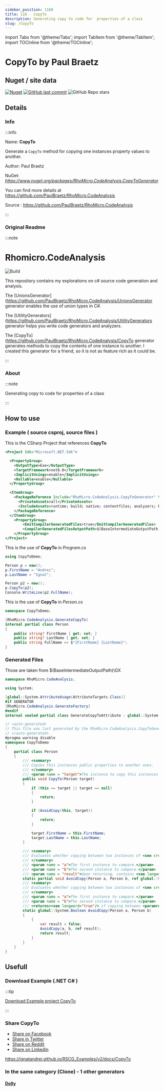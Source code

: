 ```yaml
---
sidebar_position: 1160
title: 116 - CopyTo
description: Generating copy to code for  properties of a class
slug: /CopyTo
---
```

import Tabs from '@theme/Tabs';
import TabItem from '@theme/TabItem';
import TOCInline from '@theme/TOCInline';

# CopyTo  by Paul Braetz


<TOCInline toc={toc}  />

## Nuget / site data
[![Nuget](https://img.shields.io/nuget/dt/RhoMicro.CodeAnalysis.CopyToGenerator?label=RhoMicro.CodeAnalysis.CopyToGenerator)](https://www.nuget.org/packages/RhoMicro.CodeAnalysis.CopyToGenerator)
[![GitHub last commit](https://img.shields.io/github/last-commit/PaulBraetz/RhoMicro.CodeAnalysis?label=updated)](https://github.com/PaulBraetz/RhoMicro.CodeAnalysis)
![GitHub Repo stars](https://img.shields.io/github/stars/PaulBraetz/RhoMicro.CodeAnalysis?style=social)

## Details

### Info
:::info

Name: **CopyTo**

Generate a `CopyTo` method for copying one instances property values to another.

Author: Paul Braetz

NuGet: 
*https://www.nuget.org/packages/RhoMicro.CodeAnalysis.CopyToGenerator*   


You can find more details at https://github.com/PaulBraetz/RhoMicro.CodeAnalysis

Source : https://github.com/PaulBraetz/RhoMicro.CodeAnalysis

:::

### Original Readme
:::note

# Rhomicro.CodeAnalysis

![Build](https://github.com/PaulBraetz/RhoMicro.CodeAnalysis/actions/workflows/buildPublish.yml/badge.svg)

This repository contains my explorations on c# source code generation and analysis.

The [UnionsGenerator](https://github.com/PaulBraetz/RhoMicro.CodeAnalysis/UnionsGenerator generator enables the use of union types in C#.

The [UtilityGenerators](https://github.com/PaulBraetz/RhoMicro.CodeAnalysis/UtilityGenerators generator helps you write code generators and analyzers.

The [CopyTo](https://github.com/PaulBraetz/RhoMicro.CodeAnalysis/CopyTo generator generates methods to copy the contents of one instance to another. I created this generator for a friend, so it is not as feature rich as it could be.


:::

### About
:::note

Generating copy to code for  properties of a class


:::

## How to use

### Example ( source csproj, source files )

<Tabs>

<TabItem value="csproj" label="CSharp Project">

This is the CSharp Project that references **CopyTo**
```xml showLineNumbers {11}
<Project Sdk="Microsoft.NET.Sdk">

  <PropertyGroup>
    <OutputType>Exe</OutputType>
    <TargetFramework>net8.0</TargetFramework>
    <ImplicitUsings>enable</ImplicitUsings>
    <Nullable>enable</Nullable>
  </PropertyGroup>

  <ItemGroup>
    <PackageReference Include="RhoMicro.CodeAnalysis.CopyToGenerator" Version="14.0.2">
      <PrivateAssets>all</PrivateAssets>
      <IncludeAssets>runtime; build; native; contentfiles; analyzers; buildtransitive</IncludeAssets>
    </PackageReference>
  </ItemGroup>
	<PropertyGroup>
		<EmitCompilerGeneratedFiles>true</EmitCompilerGeneratedFiles>
		<CompilerGeneratedFilesOutputPath>$(BaseIntermediateOutputPath)\GX</CompilerGeneratedFilesOutputPath>
	</PropertyGroup>
</Project>

```

</TabItem>

  <TabItem value="D:\gth\RSCG_Examples\v2\rscg_examples\CopyTo\src\CopyToDemo\Program.cs" label="Program.cs" >

  This is the use of **CopyTo** in *Program.cs*

```csharp showLineNumbers 
using CopyToDemo;

Person p = new();
p.FirstName = "Andrei";
p.LastName = "Ignat";

Person p2 = new();
p.CopyTo(p2);
Console.WriteLine(p2.FullName); 
```
  </TabItem>

  <TabItem value="D:\gth\RSCG_Examples\v2\rscg_examples\CopyTo\src\CopyToDemo\Person.cs" label="Person.cs" >

  This is the use of **CopyTo** in *Person.cs*

```csharp showLineNumbers 
namespace CopyToDemo;

[RhoMicro.CodeAnalysis.GenerateCopyTo]
internal partial class Person
{
    public string? FirstName { get; set; }
    public string? LastName { get; set; }
    public string FullName => $"{FirstName} {LastName}";
}

```
  </TabItem>

</Tabs>

### Generated Files

Those are taken from $(BaseIntermediateOutputPath)\GX

<Tabs>


<TabItem value="D:\gth\RSCG_Examples\v2\rscg_examples\CopyTo\src\CopyToDemo\obj\GX\RhoMicro.CodeAnalysis.CopyToGenerator.14.0.2\RhoMicro.CodeAnalysis.CopyToGenerator.CopyToGenerator\GenerateCopyToAttribute.g.cs" label="GenerateCopyToAttribute.g.cs" >


```csharp showLineNumbers 
namespace RhoMicro.CodeAnalysis;

using System;

[global::System.AttributeUsage(AttributeTargets.Class)]
#if GENERATOR
[RhoMicro.CodeAnalysis.GenerateFactory]
#endif
internal sealed partial class GenerateCopyToAttribute : global::System.Attribute { }
```

  </TabItem>


<TabItem value="D:\gth\RSCG_Examples\v2\rscg_examples\CopyTo\src\CopyToDemo\obj\GX\RhoMicro.CodeAnalysis.CopyToGenerator.14.0.2\RhoMicro.CodeAnalysis.CopyToGenerator.CopyToGenerator\Person.g.cs" label="Person.g.cs" >


```csharp showLineNumbers 
// <auto-generated>
// This file was last generated by the RhoMicro.CodeAnalysis.CopyToGenerator on 9/22/2024 9:48:06 PM +03:00
// </auto-generated>
#pragma warning disable
namespace CopyToDemo
{
	partial class Person
	{
		/// <summary>
		/// Copies this instances public properties to another ones.
		/// </summary>
		/// <param name = "target">The instance to copy this instances properties' values to.</param>
		public void CopyTo(Person target)
		{
			if (this == target || target == null)
			{
				return;
			}

			if (AvoidCopy(this, target))
			{
				return;
			}

			target.FirstName = this.FirstName;
			target.LastName = this.LastName;
		}

		/// <summary>
		/// Evaluates whether copying between two instances of <see cref = "Person"/> should be avoided due to equivalence. This can help avoid unnecessary copying or infinite copying in nested recursive relationships.
		/// </summary>
		/// <param name = "a">The first instance to compare.</param>
		/// <param name = "b">The second instance to compare.</param>
		/// <param name = "result">Upon returning, contains <see langword="true"/> if copying between <paramref name = "a"/> and <paramref name = "b"/> should be avoided; otherwise, <see langword="false"/>.</param>
		static partial void AvoidCopy(Person a, Person b, ref global::System.Boolean result);
		/// <summary>
		/// Evaluates whether copying between two instances of <see cref = "Person"/> should be avoided due to equivalence. This can help avoid unnecessary copying or infinite copying in nested recursive relationships.
		/// </summary>
		/// <param name = "a">The first instance to compare.</param>
		/// <param name = "b">The second instance to compare.</param>
		/// <returns><see langword="true"/> if copying between <paramref name = "a"/> and <paramref name = "b"/> should be avoided; otherwise, <see langword="false"/>.</returns>
		static global::System.Boolean AvoidCopy(Person a, Person b)
		{
			{
				var result = false;
				AvoidCopy(a, b, ref result);
				return result;
			}
		}
	}
}
```

  </TabItem>


</Tabs>

## Usefull

### Download Example (.NET  C# )

:::tip

[Download Example project CopyTo ](/sources/CopyTo.zip)

:::


### Share CopyTo 

<ul>
  <li><a href="https://www.facebook.com/sharer/sharer.php?u=https%3A%2F%2Fignatandrei.github.io%2FRSCG_Examples%2Fv2%2Fdocs%2FCopyTo&quote=CopyTo" title="Share on Facebook" target="_blank">Share on Facebook</a></li>
  <li><a href="https://twitter.com/intent/tweet?source=https%3A%2F%2Fignatandrei.github.io%2FRSCG_Examples%2Fv2%2Fdocs%2FCopyTo&text=CopyTo:%20https%3A%2F%2Fignatandrei.github.io%2FRSCG_Examples%2Fv2%2Fdocs%2FCopyTo" target="_blank" title="Tweet">Share in Twitter</a></li>
  <li><a href="http://www.reddit.com/submit?url=https%3A%2F%2Fignatandrei.github.io%2FRSCG_Examples%2Fv2%2Fdocs%2FCopyTo&title=CopyTo" target="_blank" title="Submit to Reddit">Share on Reddit</a></li>
  <li><a href="http://www.linkedin.com/shareArticle?mini=true&url=https%3A%2F%2Fignatandrei.github.io%2FRSCG_Examples%2Fv2%2Fdocs%2FCopyTo&title=CopyTo&summary=&source=https%3A%2F%2Fignatandrei.github.io%2FRSCG_Examples%2Fv2%2Fdocs%2FCopyTo" target="_blank" title="Share on LinkedIn">Share on Linkedin</a></li>
</ul>

https://ignatandrei.github.io/RSCG_Examples/v2/docs/CopyTo

### In the same category (Clone) - 1 other generators


#### [Dolly](/docs/Dolly)

